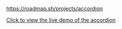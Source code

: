 https://roadmap.sh/projects/accordion

[Click to view the live demo of the accordion](https://jsndwrd.github.io/accordion/)
